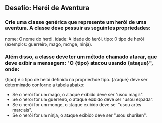 ## Desafio: Herói de Aventura

### Crie uma classe genérica que represente um herói de uma aventura. A classe deve possuir as seguintes propriedades:

nome: O nome do herói.
idade: A idade do herói.
tipo: O tipo de herói (exemplos: guerreiro, mago, monge, ninja).

### Além disso, a classe deve ter um método chamado atacar, que deve exibir a mensagem: "O {tipo} atacou usando {ataque}", onde:

{tipo} é o tipo de herói definido na propriedade tipo.
{ataque} deve ser determinado conforme a tabela abaixo:

- Se o herói for um mago, o ataque exibido deve ser "usou magia".
- Se o herói for um guerreiro, o ataque exibido deve ser "usou espada".
- Se o herói for um monge, o ataque exibido deve ser "usou artes marciais".
- Se o herói for um ninja, o ataque exibido deve ser "usou shuriken".
